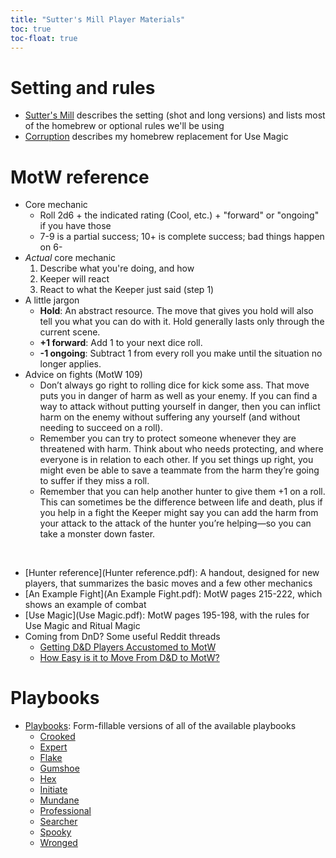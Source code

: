 ```yaml
---
title: "Sutter's Mill Player Materials"
toc: true
toc-float: true
---
```



# Setting and rules #

- [Sutter's Mill](sm.html) describes the setting (shot and long versions) and lists most of the homebrew or optional rules we'll be using
- [Corruption](corruption.html) describes my homebrew replacement for Use Magic

# MotW reference #

- Core mechanic
	- Roll 2d6 + the indicated rating (Cool, etc.) + "forward" or "ongoing" if you have those
	- 7-9 is a partial success; 10+ is complete success; bad things happen on 6-
- *Actual* core mechanic
	1. Describe what you're doing, and how
	2. Keeper will react
	3. React to what the Keeper just said (step 1)
- A little jargon
	- **Hold**:  An abstract resource.  The move that gives you hold will also tell you what you can do with it.  Hold generally lasts only through the current scene.  
	- **+1 forward**:  Add 1 to your next dice roll. 
	- **-1 ongoing**:  Subtract 1 from every roll you make until the situation no longer applies.  
- Advice on fights (MotW 109)
	- Don’t always go right to rolling dice for kick some ass. That move puts you in danger of harm as well as your enemy. If you can find a way to attack without putting yourself in danger, then you can inflict harm on the enemy without suffering any yourself (and without needing to
succeed on a roll).
	- Remember you can try to protect someone whenever they are
threatened with harm. Think about who needs protecting, and where everyone is in relation to each other. If you set things up right, you might even be able to save a teammate from the harm they’re going to suffer if they miss a roll.
	- Remember that you can help another hunter to give them +1 on a roll. This can sometimes be the difference between life and death, plus if you help in a fight the Keeper might say you can add the harm from your attack to the attack of the hunter you’re helping—so you can take a monster down faster.

</br>

- [Hunter reference](Hunter reference.pdf):  A handout, designed for new players, that summarizes the basic moves and a few other mechanics
- [An Example Fight](An Example Fight.pdf):  MotW pages 215-222, which shows an example of combat
- [Use Magic](Use Magic.pdf):  MotW pages 195-198, with the rules for Use Magic and Ritual Magic
- Coming from DnD?  Some useful Reddit threads
	- [Getting D&D Players Accustomed to MotW](https://www.reddit.com/r/monsteroftheweek/comments/kgerh2/getting_dd_players_accustomed_to_motw/)
	- [How Easy is it to Move From D&D to MotW?](https://www.reddit.com/r/monsteroftheweek/comments/fx8fse/comment/fmsun74/?utm_source=share&utm_medium=web2x&context=3)

# Playbooks #

- [Playbooks](playbooks-SM.pdf):  Form-fillable versions of all of the available playbooks
	- [Crooked](playbooks/Crooked.pdf)
	- [Expert](playbooks/Expert.pdf)
	- [Flake](playbooks/Flake.pdf)
	- [Gumshoe](playbooks/Gumshoe.pdf)
	- [Hex](playbooks/Hex.pdf)
	- [Initiate](playbooks/Initiate.pdf)
	- [Mundane](playbooks/Mundane.pdf)
	- [Professional](playbooks/Professional.pdf)
	- [Searcher](playbooks/Searcher.pdf)
	- [Spooky](playbooks/Spooky.pdf)
	- [Wronged](playbooks/Wronged.pdf)
